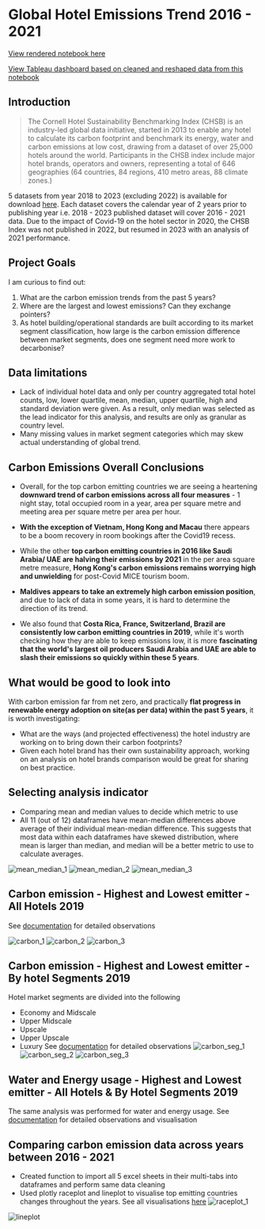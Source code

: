 # Global Hotel Emissions Trend 2016 - 2021
[View rendered notebook here](https://nbviewer.org/github/yanchooy/hotel_emissions/blob/main/global-hotel-emissions-trend-2016-2021.ipynb)

[View Tableau dashboard based on cleaned and reshaped data from this notebook](https://public.tableau.com/app/profile/yan.choo.yeo/viz/HotelEmissions/DashboardWater)
## Introduction
<blockquote>The Cornell Hotel Sustainability Benchmarking Index (CHSB) is an industry-led global data initiative, started in 2013 to enable any hotel to calculate its carbon footprint and benchmark its energy, water and carbon emissions at low cost, drawing from a dataset of over 25,000 hotels around the world. Participants in the CHSB index include major hotel brands, operators and owners, representing a total of 646 geographies (64 countries, 84 regions, 410 metro areas, 88 climate zones.)</blockquote>

5 datasets from year 2018 to 2023 (excluding 2022) is available for download [here](https://greenview.sg/services/chsb-index/). Each dataset covers the calendar year of 2 years prior to publishing year i.e. 2018 - 2023 published dataset will cover 2016 - 2021 data. Due to the impact of Covid-19 on the hotel sector in 2020, the CHSB Index was not published in 2022, but resumed in 2023 with an analysis of 2021 performance.

## Project Goals
I am curious to find out:

1) What are the carbon emission trends from the past 5 years?
2) Where are the largest and lowest emissions? Can they exchange pointers?
3) As hotel building/operational standards are built according to its market segment classification, how large is the carbon emission difference between market segments, does one segment need more work to decarbonise?

## Data limitations
 - Lack of individual hotel data and only per country aggregated total hotel counts, low, lower quartile, mean, median, upper quartile, high and standard deviation were given. As a result, only median was selected as the lead indicator for this analysis, and results are only as granular as country level.
 - Many missing values in market segment categories which may skew actual understanding of global trend.

## Carbon Emissions Overall Conclusions
- Overall, for the top carbon emitting countries we are seeing a heartening **downward trend of carbon emissions across all four measures** - 1 night stay, total occupied room in a year, area per square metre and meeting area per square metre per area per hour.

- **With the exception of Vietnam, Hong Kong and Macau** there appears to be a boom recovery in room bookings after the Covid19 recess.

- While the other **top carbon emitting countries in 2016 like Saudi Arabia/ UAE are halving their emissions by 2021** in the per area square metre measure, **Hong Kong's carbon emissions remains worrying high and unwielding** for post-Covid MICE tourism boom.

- **Maldives appears to take an extremely high carbon emission position**, and due to lack of data in some years, it is hard to determine the direction of its trend.

- We also found that **Costa Rica, France, Switzerland, Brazil are consistently low carbon emitting countries in 2019**, while it's worth checking how they are able to keep emissions low, it is more **fascinating that the world's largest oil producers Saudi Arabia and UAE are able to slash their emissions so quickly within these 5 years**. 

## What would be good to look into
With carbon emission far from net zero, and practically **flat progress in renewable energy adoption on site(as per data) within the past 5 years**, it is worth investigating:

- What are the ways (and projected effectiveness) the hotel industry are working on to bring down their carbon footprints?
- Given each hotel brand has their own sustainability approach, working on an analysis on hotel brands comparison would be great for sharing on best practice.


## Selecting analysis indicator
- Comparing mean and median values to decide which metric to use
- All 11 (out of 12) dataframes have mean-median differences above average of their individual mean-median difference. This suggests that most data within each dataframes have skewed distribution, where mean is larger than median, and median will be a better metric to use to calculate averages.
  
![mean_median_1](https://github.com/yanchooy/hotel_emissions/assets/109457905/cd6ca589-5772-4cbb-8de4-eb8470fcc0d9)
![mean_median_2](https://github.com/yanchooy/hotel_emissions/assets/109457905/c49025e8-9ff5-4ec4-91d2-c5efcb6e6b04)
![mean_median_3](https://github.com/yanchooy/hotel_emissions/assets/109457905/836c60ca-2888-4cfb-8842-8a75d9c7e570)

## Carbon emission - Highest and Lowest emitter  - All Hotels 2019
See [documentation](https://nbviewer.org/github/yanchooy/hotel_emissions/blob/main/global-hotel-emissions-trend-2016-2021.ipynb) for detailed observations

![carbon_1](https://github.com/yanchooy/hotel_emissions/assets/109457905/a0751889-85bc-4a3e-a114-a309c520f963)
![carbon_2](https://github.com/yanchooy/hotel_emissions/assets/109457905/8334f020-8f1c-493e-a1c2-b9266aad4279)
![carbon_3](https://github.com/yanchooy/hotel_emissions/assets/109457905/60a7cdd2-d52a-4afa-9c2f-5e43debec65b)

## Carbon emission - Highest and Lowest emitter  - By hotel Segments 2019
Hotel market segments are divided into the following
- Economy and Midscale
- Upper Midscale
- Upscale
- Upper Upscale
- Luxury
See [documentation](https://nbviewer.org/github/yanchooy/hotel_emissions/blob/main/global-hotel-emissions-trend-2016-2021.ipynb) for detailed observations
![carbon_seg_1](https://github.com/yanchooy/hotel_emissions/assets/109457905/2d86a577-e5ee-4bdf-9a64-ec72afc1f6fd)
![carbon_seg_2](https://github.com/yanchooy/hotel_emissions/assets/109457905/21343f20-fceb-46ab-aa19-a66541a50e97)
![carbon_seg_3](https://github.com/yanchooy/hotel_emissions/assets/109457905/ec0a31f3-4096-43a9-9721-bad4d6975a9b)

## Water and Energy usage - Highest and Lowest emitter - All Hotels & By Hotel Segments 2019
The same analysis was performed for water and energy usage.
See [documentation](https://nbviewer.org/github/yanchooy/hotel_emissions/blob/main/global-hotel-emissions-trend-2016-2021.ipynb) for detailed observations and visualisation

## Comparing carbon emission data across years between 2016 - 2021 
- Created function to import all 5 excel sheets in their multi-tabs into dataframes and perform same data cleaning
- Used plotly raceplot and lineplot to visualise top emitting countries changes throughout the years. See all visualisations [here](https://nbviewer.org/github/yanchooy/hotel_emissions/blob/main/global-hotel-emissions-trend-2016-2021.ipynb)
![raceplot_1](https://github.com/yanchooy/hotel_emissions/assets/109457905/a2961134-2626-4183-afd9-75ced7908ebd)

![lineplot](https://github.com/yanchooy/hotel_emissions/assets/109457905/3c2cdc0b-8b20-48a9-b0f2-3da850f500c4)

